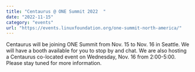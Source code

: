 ```yaml
---
title: "Centaurus @ ONE Summit 2022  "
date: "2022-11-15"
category: "events"
url: "https://events.linuxfoundation.org/one-summit-north-america/"
---
```


Centaurus will be joining ONE Summit from Nov. 15 to Nov. 16 in Seattle.  We will have a booth available for you to stop by and chat. We are also hosting a Centaurus co-located event on Wednesday, Nov. 16 from 2:00-5:00.  Please stay tuned for more information.  